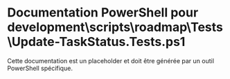 # Documentation PowerShell pour development\scripts\roadmap\Tests\Update-TaskStatus.Tests.ps1

Cette documentation est un placeholder et doit être générée par un outil PowerShell spécifique.
